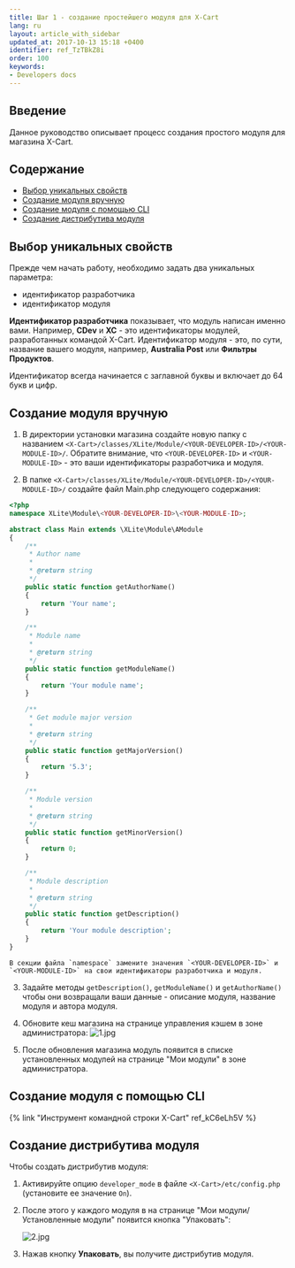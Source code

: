 ```yaml
---
title: Шаг 1 - создание простейшего модуля для X-Cart
lang: ru
layout: article_with_sidebar
updated_at: 2017-10-13 15:18 +0400
identifier: ref_TzTBkZ8i
order: 100
keywords:
- Developers docs
---
```


## Введение

Данное руководство описывает процесс создания простого модуля для магазина X-Cart.

## Содержание

*   [Выбор уникальных свойств](#section-2)
*   [Создание модуля вручную](#section-3)
*   [Создание модуля с помощью CLI](#cli)
*   [Создание дистрибутива модуля](#section-4)

## Выбор уникальных свойств

Прежде чем начать работу, необходимо задать два уникальных параметра:

*   идентификатор разработчика 
*   идентификатор модуля

**Идентификатор разработчика** показывает, что модуль написан именно вами. Например, **CDev** и **XC** - это идентификаторы модулей, разработанных командой X-Cart. Идентификатор модуля - это, по сути, название вашего модуля, например, **Australia Post**  или **Фильтры Продуктов**.

Идентификатор всегда начинается с заглавной буквы и включает до 64 букв и цифр. 

## Создание модуля вручную

1. В директории установки магазина создайте новую папку с названием `<X-Cart>/classes/XLite/Module/<YOUR-DEVELOPER-ID>/<YOUR-MODULE-ID>/`. Обратите внимание, что  `<YOUR-DEVELOPER-ID>` и `<YOUR-MODULE-ID>` - это ваши идентификаторы разработчика и модуля.

2. В папке `<X-Cart>/classes/XLite/Module/<YOUR-DEVELOPER-ID>/<YOUR-MODULE-ID>/` создайте файл Main.php следующего содержания: 

```php
<?php
namespace XLite\Module\<YOUR-DEVELOPER-ID>\<YOUR-MODULE-ID>;

abstract class Main extends \XLite\Module\AModule
{
    /**
     * Author name
     *
     * @return string
     */
    public static function getAuthorName()
    {
        return 'Your name';
    }

    /**
     * Module name
     *
     * @return string
     */
    public static function getModuleName()
    {
        return 'Your module name';
    }

    /**
     * Get module major version
     *
     * @return string
     */
    public static function getMajorVersion()
    {
        return '5.3';
    }

    /**
     * Module version
     *
     * @return string
     */
    public static function getMinorVersion()
    {
        return 0;
    }

    /**
     * Module description
     *
     * @return string
     */
    public static function getDescription()
    {
        return 'Your module description';
    }
}
```

	В секции файла `namespace` замените значения `<YOUR-DEVELOPER-ID>` и `<YOUR-MODULE-ID>` на свои идентификаторы разработчика и модуля.

3. Задайте методы `getDescription()`, `getModuleName()` и `getAuthorName()` чтобы они возвращали ваши данные - описание модуля, название модуля и автора модуля.

4. Обновите кеш магазина на странице управления кэшем в зоне администратора:
	![1.jpg]({{site.baseurl}}/attachments/ref_TzTBkZ8i/1.jpg)
    
5. После обновления магазина модуль появится в списке установленных модулей на странице "Мои модули" в зоне администратора.

## Создание модуля с помощью CLI

{% link "Инструмент командной строки X-Cart" ref_kC6eLh5V %}

## Создание дистрибутива модуля

Чтобы создать дистрибутив модуля:

1. Активируйте опцию `developer_mode` в файле `<X-Cart>/etc/config.php` (установите ее значение `On`).

2. После этого у каждого модуля в на странице "Мои модули/Установленные модули" появится кнопка "Упаковать":

	![2.jpg]({{site.baseurl}}/attachments/ref_TzTBkZ8i/2.jpg)

3. Нажав кнопку **Упаковать**, вы получите дистрибутив модуля.
